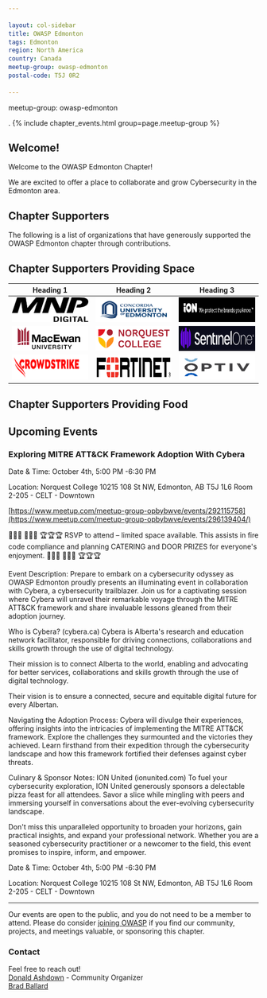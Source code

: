```yaml
---

layout: col-sidebar
title: OWASP Edmonton
tags: Edmonton
region: North America
country: Canada 
meetup-group: owasp-edmonton
postal-code: T5J 0R2

---
```

meetup-group: owasp-edmonton

. {% include chapter_events.html group=page.meetup-group %}

Welcome!
-----------------

Welcome to the OWASP Edmonton Chapter!

We are excited to offer a place to collaborate and grow Cybersecurity in the Edmonton area.

<h2>Chapter Supporters</h2>
The following is a list of organizations that have generously supported the OWASP Edmonton chapter through contributions.

<h2>Chapter Supporters Providing Space</h2>

<table>
  <thead>
    <tr>
      <th>Heading 1</th>
      <th>Heading 2</th>
      <th>Heading 3</th>
    </tr>
  </thead>
  <tbody>
    <tr>
      <td><img src="assets/images/MNP.png" width="200px" height="50px"></td>
      <td><img src="assets/images/Concordia 2.png" width="200px" height="50px"></td>
      <td><img src="assets/images/IonUnited.png" width="200px" height="50px"></td>
    </tr>
    <tr>
      <td><img src="assets/images/Grant MacEwan.png" width="200px" height="50px"></td>
      <td><img src="assets/images/norquest college.png" width="200px" height="50px"></td>
      <td><img src="assets/images/SentinelOne.png" width="200px" height="50px"></td>
    </tr>
    <tr>
      <td><img src="assets/images/CrowdStrike.png" width="200px" height="50px"></td>
      <td><img src="assets/images/fortinet-logo2.png" width="200px" height="50px"></td>
      <td><img src="assets/images/OPTIV.png" width="200px" height="50px"></td>
  </tbody>
</table>


<h2>Chapter Supporters Providing Food</h2>

<h2>Upcoming Events</h2>
<h3> Exploring MITRE ATT&CK Framework Adoption With Cybera</h3>
Date & Time:
October 4th, 5:00 PM -6:30 PM

Location:
Norquest College
10215 108 St NW, Edmonton, AB T5J 1L6
Room 2-205 - CELT - Downtown

[https://www.meetup.com/meetup-group-opbybwve/events/292115758](https://www.meetup.com/meetup-group-opbybwve/events/296139404/)

🍗🍗🍗 🥤🥤🥤 🏆🏆🏆
RSVP to attend – limited space available. This assists in fire code compliance and planning CATERING and DOOR PRIZES for everyone's enjoyment.
🍗🍗🍗 🥤🥤🥤 🏆🏆🏆

Event Description:
Prepare to embark on a cybersecurity odyssey as OWASP Edmonton proudly presents an illuminating event in collaboration with Cybera, a cybersecurity trailblazer. Join us for a captivating session where Cybera will unravel their remarkable voyage through the MITRE ATT&CK framework and share invaluable lessons gleaned from their adoption journey.

Who is Cybera? (cybera.ca)
Cybera is Alberta's research and education network facilitator, responsible for driving connections, collaborations and skills growth through the use of digital technology.

Their mission is to connect Alberta to the world, enabling and advocating for better services, collaborations and skills growth through the use of digital technology.

Their vision is to ensure a connected, secure and equitable digital future for every Albertan.

Navigating the Adoption Process:
Cybera will divulge their experiences, offering insights into the intricacies of implementing the MITRE ATT&CK framework. Explore the challenges they surmounted and the victories they achieved. Learn firsthand from their expedition through the cybersecurity landscape and how this framework fortified their defenses against cyber threats.

Culinary & Sponsor Notes: ION United (ionunited.com)
To fuel your cybersecurity exploration, ION United generously sponsors a delectable pizza feast for all attendees. Savor a slice while mingling with peers and immersing yourself in conversations about the ever-evolving cybersecurity landscape.

Don't miss this unparalleled opportunity to broaden your horizons, gain practical insights, and expand your professional network. Whether you are a seasoned cybersecurity practitioner or a newcomer to the field, this event promises to inspire, inform, and empower.

Date & Time:
October 4th, 5:00 PM -6:30 PM

Location:
Norquest College
10215 108 St NW, Edmonton, AB T5J 1L6
Room 2-205 - CELT - Downtown


-----------------------------------------------------------------------------------------------------------------------------------
Our events are open to the public, and you do not need to be a member to attend. Please do consider [joining OWASP](https://owasp.org/membership/) if you find our community, projects, and meetings valuable, or sponsoring this chapter.

### Contact

Feel free to reach out! 
<br>[Donald Ashdown](mailto:donald.ashdown@owasp.org) - Community Organizer
<br>[Brad Ballard](mailto:brad.ballard@owasp.org)




